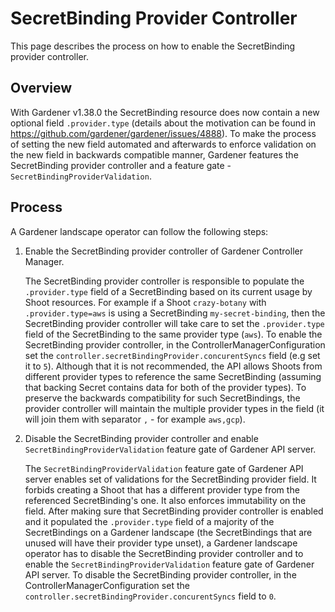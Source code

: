 # SecretBinding Provider Controller

This page describes the process on how to enable the SecretBinding provider controller.

## Overview

With Gardener v1.38.0 the SecretBinding resource does now contain a new optional field `.provider.type` (details about the motivation can be found in https://github.com/gardener/gardener/issues/4888). To make the process of setting the new field automated and afterwards to enforce validation on the new field in backwards compatible manner, Gardener features the SecretBinding provider controller and a feature gate - `SecretBindingProviderValidation`.

## Process

A Gardener landscape operator can follow the following steps:

1. Enable the SecretBinding provider controller of Gardener Controller Manager.

   The SecretBinding provider controller is responsible to populate the `.provider.type` field of a SecretBinding based on its current usage by Shoot resources. For example if a Shoot `crazy-botany` with `.provider.type=aws` is using a SecretBinding `my-secret-binding`, then the SecretBinding provider controller will take care to set the `.provider.type` field of the SecretBinding to the same provider type (`aws`).
   To enable the SecretBinding provider controller, in the ControllerManagerConfiguration set the `controller.secretBindingProvider.concurentSyncs` field (e.g set it to `5`).
   Although that it is not recommended, the API allows Shoots from different provider types to reference the same SecretBinding (assuming that backing Secret contains data for both of the provider types). To preserve the backwards compatibility for such SecretBindings, the provider controller will maintain the multiple provider types in the field (it will join them with separator `,` - for example `aws,gcp`).

2. Disable the SecretBinding provider controller and enable `SecretBindingProviderValidation` feature gate of Gardener API server.

   The `SecretBindingProviderValidation` feature gate of Gardener API server enables set of validations for the SecretBinding provider field. It forbids creating a Shoot that has a different provider type from the referenced SecretBinding's one. It also enforces immutability on the field.
   After making sure that SecretBinding provider controller is enabled and it populated the `.provider.type` field of a majority of the SecretBindings on a Gardener landscape (the SecretBindings that are unused will have their provider type unset), a Gardener landscape operator has to disable the SecretBinding provider controller and to enable the `SecretBindingProviderValidation` feature gate of Gardener API server. To disable the SecretBinding provider controller, in the ControllerManagerConfiguration set the `controller.secretBindingProvider.concurentSyncs` field to `0`.
